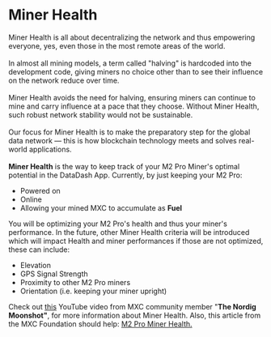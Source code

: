 # Miner Health

Miner Health is all about decentralizing the network and thus empowering everyone, yes, even those in the most remote areas of the world. \
\
In almost all mining models, a term called "halving" is hardcoded into the development code, giving miners no choice other than to see their influence on the network reduce over time. \
\
Miner Health avoids the need for halving, ensuring miners can continue to mine and carry influence at a pace that they choose. Without Miner Health, such robust network stability would not be sustainable. \
\
Our focus for Miner Health is to make the preparatory step for the global data network — this is how blockchain technology meets and solves real-world applications.\
\
**Miner Health** is the way to keep track of your M2 Pro Miner's optimal potential in the DataDash App. Currently, by just keeping your M2 Pro:

* Powered on
* Online
* Allowing your mined MXC to accumulate as **Fuel**

You will be optimizing your M2 Pro's health and thus your miner's performance. In the future, other Miner Health criteria will be introduced which will impact Health and miner performances if those are not optimized, these can include:

* Elevation
* GPS Signal Strength
* Proximity to other M2 Pro miners
* Orientation (i.e. keeping your miner upright)

Check out [this](https://www.youtube.com/watch?v=r67ZV77U-TQ) YouTube video from MXC community member "**The Nordig Moonshot"**, for more information about Miner Health. Also, this article from the MXC Foundation should help: [M2 Pro Miner Health.](https://blog.mxc.org/miner-health)
